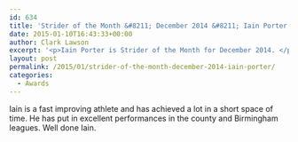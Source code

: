 ```yaml
---
id: 634
title: 'Strider of the Month &#8211; December 2014 &#8211; Iain Porter'
date: 2015-01-10T16:43:33+00:00
author: Clark Lawson
excerpt: '<p>Iain Porter is Strider of the Month for December 2014. </p>'
layout: post
permalink: /2015/01/strider-of-the-month-december-2014-iain-porter/
categories:
  - Awards
---
```

Iain is a fast improving athlete and has achieved a lot in a short space of time. He has put in excellent performances in the county and Birmingham leagues. Well done Iain.
